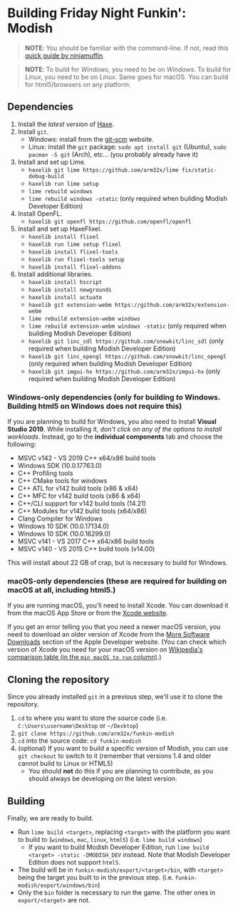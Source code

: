 ﻿# Building Friday Night Funkin': Modish

> **NOTE**: You should be familiar with the command-line. If not, read this [quick guide by ninjamuffin](https://ninjamuffin99.newgrounds.com/news/post/1090480).

> **NOTE**: To build for *Windows*, you need to be on *Windows*. To build for *Linux*, you need to be on *Linux*. Same goes for macOS. You can build for html5/browsers on any platform.

## Dependencies
 1. Install the *latest version* of [Haxe](https://haxe.org/download/).
 2. Install `git`.
	  - Windows: install from the [git-scm](https://git-scm.com/downloads) website.
	  - Linux: install the `git` package: `sudo apt install git` (Ubuntu), `sudo pacman -S git` (Arch), etc... (you probably already have it)
 3. Install and set up Lime.
      - `haxelib git lime https://github.com/arm32x/lime fix/static-debug-build`
	  - `haxelib run lime setup`
	  - `lime rebuild windows`
	  - `lime rebuild windows -static` (only required when building Modish Developer Edition)
 4. Install OpenFL.
	  - `haxelib git openfl https://github.com/openfl/openfl`
 5. Install and set up HaxeFlixel.
	  - `haxelib install flixel`
	  - `haxelib run lime setup flixel`
	  - `haxelib install flixel-tools`
	  - `haxelib run flixel-tools setup`
	  - `haxelib install flixel-addons`
 6. Install additional libraries.
	  - `haxelib install hscript`
	  - `haxelib install newgrounds`
	  - `haxelib install actuate`
	  - `haxelib git extension-webm https://github.com/arm32x/extension-webm`
	  - `lime rebuild extension-webm windows`
	  - `lime rebuild extension-webm windows -static` (only required when building Modish Developer Edition)
	  - `haxelib git linc_sdl https://github.com/snowkit/linc_sdl` (only required when building Modish Developer Edition)
	  - `haxelib git linc_opengl https://github.com/snowkit/linc_opengl` (only required when building Modish Developer Edition)
	  - `haxelib git imgui-hx https://github.com/arm32x/imgui-hx` (only required when building Modish Developer Edition)

### Windows-only dependencies (only for building *to* Windows. Building html5 on Windows does not require this)
If you are planning to build for Windows, you also need to install **Visual Studio 2019**. While installing it, *don't click on any of the options to install workloads*. Instead, go to the **individual components** tab and choose the following:

-   MSVC v142 - VS 2019 C++ x64/x86 build tools
-   Windows SDK (10.0.17763.0)
-   C++ Profiling tools
-   C++ CMake tools for windows
-   C++ ATL for v142 build tools (x86 & x64)
-   C++ MFC for v142 build tools (x86 & x64)
-   C++/CLI support for v142 build tools (14.21)
-   C++ Modules for v142 build tools (x64/x86)
-   Clang Compiler for Windows
-   Windows 10 SDK (10.0.17134.0)
-   Windows 10 SDK (10.0.16299.0)
-   MSVC v141 - VS 2017 C++ x64/x86 build tools
-   MSVC v140 - VS 2015 C++ build tools (v14.00)

This will install about 22 GB of crap, but is necessary to build for Windows.

### macOS-only dependencies (these are required for building on macOS at all, including html5.)
If you are running macOS, you'll need to install Xcode. You can download it from the macOS App Store or from the [Xcode website](https://developer.apple.com/xcode/).

If you get an error telling you that you need a newer macOS version, you need to download an older version of Xcode from the [More Software Downloads](https://developer.apple.com/download/more/) section of the Apple Developer website. (You can check which version of Xcode you need for your macOS version on [Wikipedia's comparison table (in the `min macOS to run` column)](https://en.wikipedia.org/wiki/Xcode#Version_comparison_table).)

## Cloning the repository
Since you already installed `git` in a previous step, we'll use it to clone the repository.
 1. `cd` to where you want to store the source code (i.e. `C:\Users\username\Desktop` or `~/Desktop`)
 2. `git clone https://github.com/arm32x/funkin-modish`
 3. `cd` into the source code: `cd funkin-modish`
 4. (optional) If you want to build a specific version of Modish, you can use `git checkout` to switch to it (remember that versions 1.4 and older cannot build to Linux or HTML5)
      - You should **not** do this if you are planning to contribute, as you should always be developing on the latest version.

## Building
Finally, we are ready to build.

  - Run `lime build <target>`, replacing `<target>` with the platform you want to build to (`windows`, `mac`, `linux`, `html5`) (i.e. `lime build windows`)
      - If you want to build Modish Developer Edition, run `lime build <target> -static -DMODISH_DEV` instead. Note that Modish Developer Edition does not support `html5`.
  - The build will be in `funkin-modish/export/<target>/bin`, with `<target>` being the target you built to in the previous step. (i.e. `funkin-modish/export/windows/bin`)
  - Only the `bin` folder is necessary to run the game. The other ones in `export/<target>` are not.
